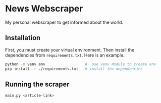 # News Webscraper

My personal webscraper to get informed about the world.


## Installation

First, you must create your virtual environment. Then install the dependencies from `requirements.txt`. 
Here is an example.

```sh
python -m venv env                  #  use venv module to create env
pip install -r ./requirements.txt   # install the dependencies
```

## Running the scraper

```sh
main.py <article-link>
```

